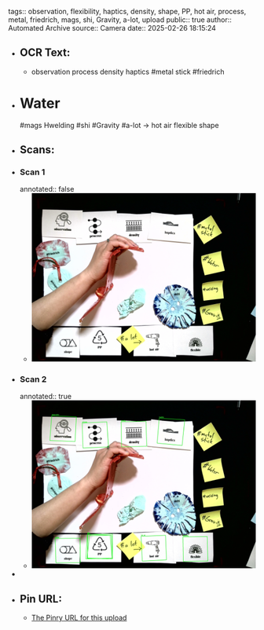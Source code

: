 tags:: observation, flexibility, haptics, density, shape, PP, hot air, process, metal, friedrich, mags, shi, Gravity, a-lot, upload
public:: true
author:: Automated Archive
source:: Camera
date:: 2025-02-26 18:15:24

- ## OCR Text:
	- observation
	  process
	  density
	  haptics
	  #metal
	  stick
	  #friedrich
- # Water
   #mags
   Hwelding
   #shi
   #Gravity
   #a-lot
   →
   hot air
   flexible
   shape
- ## Scans:
- ### Scan 1
  annotated:: false
	- ![./assets/scans/2025-02-26T18-15-24-5083.jpg](./assets/scans/2025-02-26T18-15-24-5083.jpg)
- ### Scan 2
  annotated:: true
	- ![./assets/scans/2025-02-26T18-15-24-5402.jpg](./assets/scans/2025-02-26T18-15-24-5402.jpg)
-
- ## Pin URL:
	- [The Pinry URL for this upload](https://pinry.petau.net/pins/134/)